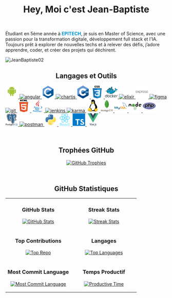 <h1 align="center">Hey, Moi c'est Jean-Baptiste</h1>

<!--Header Name-->

<br />

<!--Start Intro-->
<p align="left">
  Étudiant en 5ème année à <span style="color: #0091d3; font-weight: bold;">EPITECH</span>, je suis en Master of Science, avec une passion pour la transformation digitale, développement full stack et l'IA. 
  Toujours prêt à explorer de nouvelles techs et à relever des défis, j’adore apprendre, coder, et créer des projets qui déchirent.
</p>

<!--End Intro-->

<!--Profile Count Badge-->
<p align="left">
  <img src="https://komarev.com/ghpvc/?username=JeanBaptiste02&label=Profile%20views&color=0000ff&style=for-the-badge&logo=star" alt="JeanBaptiste02" style="padding-right:20px;" />
</p>

<!--Languages and Tools Section-->
<h2 align="center">Langages et Outils</h2>

<p align="left"> <a href="https://developer.android.com" target="_blank" rel="noreferrer"> <img src="https://raw.githubusercontent.com/devicons/devicon/master/icons/android/android-original-wordmark.svg" alt="android" width="40" height="40"/> </a> <a href="https://angular.io" target="_blank" rel="noreferrer"> <img src="https://angular.io/assets/images/logos/angular/angular.svg" alt="angular" width="40" height="40"/> </a> <a href="https://www.cprogramming.com/" target="_blank" rel="noreferrer"> <img src="https://raw.githubusercontent.com/devicons/devicon/master/icons/c/c-original.svg" alt="c" width="40" height="40"/> </a> <a href="https://www.chartjs.org" target="_blank" rel="noreferrer"> <img src="https://www.chartjs.org/media/logo-title.svg" alt="chartjs" width="40" height="40"/> </a> <a href="https://www.w3schools.com/cpp/" target="_blank" rel="noreferrer"> <img src="https://raw.githubusercontent.com/devicons/devicon/master/icons/cplusplus/cplusplus-original.svg" alt="cplusplus" width="40" height="40"/> </a> <a href="https://www.w3schools.com/css/" target="_blank" rel="noreferrer"> <img src="https://raw.githubusercontent.com/devicons/devicon/master/icons/css3/css3-original-wordmark.svg" alt="css3" width="40" height="40"/> </a> <a href="https://www.docker.com/" target="_blank" rel="noreferrer"> <img src="https://raw.githubusercontent.com/devicons/devicon/master/icons/docker/docker-original-wordmark.svg" alt="docker" width="40" height="40"/> </a> <a href="https://elixir-lang.org" target="_blank" rel="noreferrer"> <img src="https://www.vectorlogo.zone/logos/elixir-lang/elixir-lang-icon.svg" alt="elixir" width="40" height="40"/> </a> <a href="https://expressjs.com" target="_blank" rel="noreferrer"> <img src="https://raw.githubusercontent.com/devicons/devicon/master/icons/express/express-original-wordmark.svg" alt="express" width="40" height="40"/> </a> <a href="https://www.figma.com/" target="_blank" rel="noreferrer"> <img src="https://www.vectorlogo.zone/logos/figma/figma-icon.svg" alt="figma" width="40" height="40"/> </a> <a href="https://git-scm.com/" target="_blank" rel="noreferrer"> <img src="https://www.vectorlogo.zone/logos/git-scm/git-scm-icon.svg" alt="git" width="40" height="40"/> </a> <a href="https://www.w3.org/html/" target="_blank" rel="noreferrer"> <img src="https://raw.githubusercontent.com/devicons/devicon/master/icons/html5/html5-original-wordmark.svg" alt="html5" width="40" height="40"/> </a> <a href="https://www.java.com" target="_blank" rel="noreferrer"> <img src="https://raw.githubusercontent.com/devicons/devicon/master/icons/java/java-original.svg" alt="java" width="40" height="40"/> </a> <a href="https://www.jenkins.io" target="_blank" rel="noreferrer"> <img src="https://www.vectorlogo.zone/logos/jenkins/jenkins-icon.svg" alt="jenkins" width="40" height="40"/> </a> <a href="https://karma-runner.github.io/latest/index.html" target="_blank" rel="noreferrer"> <img src="https://raw.githubusercontent.com/detain/svg-logos/780f25886640cef088af994181646db2f6b1a3f8/svg/karma.svg" alt="karma" width="40" height="40"/> </a> <a href="https://www.linux.org/" target="_blank" rel="noreferrer"> <img src="https://raw.githubusercontent.com/devicons/devicon/master/icons/linux/linux-original.svg" alt="linux" width="40" height="40"/> </a> <a href="https://www.mongodb.com/" target="_blank" rel="noreferrer"> <img src="https://raw.githubusercontent.com/devicons/devicon/master/icons/mongodb/mongodb-original-wordmark.svg" alt="mongodb" width="40" height="40"/> </a> <a href="https://www.mysql.com/" target="_blank" rel="noreferrer"> <img src="https://raw.githubusercontent.com/devicons/devicon/master/icons/mysql/mysql-original-wordmark.svg" alt="mysql" width="40" height="40"/> </a> <a href="https://nodejs.org" target="_blank" rel="noreferrer"> <img src="https://raw.githubusercontent.com/devicons/devicon/master/icons/nodejs/nodejs-original-wordmark.svg" alt="nodejs" width="40" height="40"/> </a> <a href="https://www.php.net" target="_blank" rel="noreferrer"> <img src="https://raw.githubusercontent.com/devicons/devicon/master/icons/php/php-original.svg" alt="php" width="40" height="40"/> </a> <a href="https://www.postgresql.org" target="_blank" rel="noreferrer"> <img src="https://raw.githubusercontent.com/devicons/devicon/master/icons/postgresql/postgresql-original-wordmark.svg" alt="postgresql" width="40" height="40"/> </a> <a href="https://postman.com" target="_blank" rel="noreferrer"> <img src="https://www.vectorlogo.zone/logos/getpostman/getpostman-icon.svg" alt="postman" width="40" height="40"/> </a> <a href="https://www.python.org" target="_blank" rel="noreferrer"> <img src="https://raw.githubusercontent.com/devicons/devicon/master/icons/python/python-original.svg" alt="python" width="40" height="40"/> </a> <a href="https://reactjs.org/" target="_blank" rel="noreferrer"> <img src="https://raw.githubusercontent.com/devicons/devicon/master/icons/react/react-original-wordmark.svg" alt="react" width="40" height="40"/> </a> <a href="https://www.typescriptlang.org/" target="_blank" rel="noreferrer"> <img src="https://raw.githubusercontent.com/devicons/devicon/master/icons/typescript/typescript-original.svg" alt="typescript" width="40" height="40"/> </a> <a href="https://vuejs.org/" target="_blank" rel="noreferrer"> <img src="https://raw.githubusercontent.com/devicons/devicon/master/icons/vuejs/vuejs-original-wordmark.svg" alt="vuejs" width="40" height="40"/> </a> </p>

<br />

<!--Trophies Section-->
<h2 align="center">Trophées GitHub</h2>
<p align="center">
  <a href="https://github.com/JeanBaptiste02">
    <picture>
      <source media="(prefers-color-scheme: dark)" srcset="https://github-profile-trophy.vercel.app/?username=JeanBaptiste02&no-bg=true&row=2&column=6&margin-w=20&margin-h=20&theme=algolia">
      <source media="(prefers-color-scheme: light)" srcset="https://github-profile-trophy.vercel.app/?username=JeanBaptiste02&no-bg=true&row=2&column=6&margin-w=20&margin-h=20&theme=blueberry">
      <img alt="GitHub Trophies" src="https://github-profile-trophy.vercel.app/?username=JeanBaptiste02&no-bg=true&no-frame=true&row=2&column=6&margin-w=20&margin-h=20&theme=blueberry">
    </picture>
  </a>
</p>
<br />
<!--Github stats Table-->
<h2 align="center">GitHub Statistiques</h2>

<table width="100%" style="border-collapse: collapse; border: none;">
  <tr style="border: none;">
    <td width="50%" style="border: none;">
      <h3 align="center"><strong>GitHub Stats</strong></h3>
      <p align="center">
        <a href="https://github.com/JeanBaptiste02">
          <img align="center" src="https://github-readme-stats.vercel.app/api?username=JeanBaptiste02&count_private=true&show_icons=true&theme=blueberry&bg_color=000000&title_color=00aaff&text_color=ffffff&rank_icon=github&hide=prs,issues,contribs&show=reviews,prs_merged,prs_merged_percentage" alt="GitHub Stats" />
        </a>
      </p>
    </td>
    <td width="50%" style="border: none;">
      <h3 align="center"><strong>Streak Stats</strong></h3>
      <p align="center">
        <a href="https://github.com/JeanBaptiste02">
          <img align="center" src="https://streak-stats.demolab.com?user=JeanBaptiste02&theme=blueberry&background=000000&fire=00aaff&ring=00aaff&sideNums=ffffff&sideLabels=ffffff&dates=00aaff&currStreakNum=ffffff" alt="Streak Stats" />
        </a>
      </p>
    </td>
  </tr>
  <tr style="border: none;">
    <td width="50%" style="border: none;">
      <h3 align="center"><strong>Top Contributions</strong></h3>
      <p align="center">
        <a href="https://github.com/JeanBaptiste02">
          <img align="center" src="https://github-contributor-stats.vercel.app/api?username=JeanBaptiste02&limit=3&theme=blueberry&show_owner=true&combine_all_yearly_contributions=false&bg_color=000000&title_color=00aaff&text_color=ffffff" alt="Top Repo" />
        </a>
      </p>
    </td>
    <td width="50%" style="border: none;">
      <h3 align="center"><strong>Langages</strong></h3>
      <p align="center">
        <a href="https://github.com/JeanBaptiste02">
          <img align="center" src="http://github-profile-summary-cards.vercel.app/api/cards/repos-per-language?username=JeanBaptiste02&theme=transparent&bg_color=000000&title_color=00aaff&text_color=ffffff" alt="Top Languages" />
        </a>
      </p>
    </td>
  </tr>
  <tr style="border: none;">
    <td width="50%" style="border: none;">
      <h3 align="center"><strong>Most Commit Language</strong></h3>
      <p align="center">
        <a href="https://github.com/JeanBaptiste02">
          <img align="center" src="http://github-profile-summary-cards.vercel.app/api/cards/most-commit-language?username=JeanBaptiste02&theme=transparent" alt="Most Commit Language" />
        </a>
      </p>
    </td>
    <td width="50%" style="border: none;">
      <h3 align="center"><strong>Temps Productif</strong></h3>
      <p align="center">
        <a href="https://github.com/JeanBaptiste02">
          <img align="center" src="http://github-profile-summary-cards.vercel.app/api/cards/productive-time?username=JeanBaptiste02&theme=transparent&utcOffset=8" alt="Productive Time" />
        </a>
      </p>
    </td>
  </tr>
</table>
<br />
